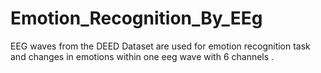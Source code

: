 # Emotion_Recognition_By_EEg
EEG waves from the DEED Dataset are used for emotion recognition task and changes in emotions within one eeg wave with 6 channels .
